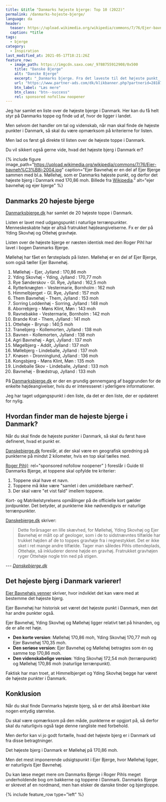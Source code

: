 ```yaml
---
title: &title "Danmarks højeste bjerge: Top 10 (2022)"
permalink: /danmarks-hojeste-bjerge/
language: da
header:
  teaser: https://upload.wikimedia.org/wikipedia/commons/7/76/Ejer-bavneh%C3%B8j-2004.jpg
  caption: *title
tags:
  - bjerge
category:
  - Inspiration
last_modified_at: 2021-05-17T18:21:26Z
feature_row:
  - image_path: https://imgcdn.saxo.com/_9788755912908/0x500
    title: "Danske Bjerge"
    alt: "Danske Bjerge"
    excerpt: "_Danmarks bjerge. Fra det laveste til det højeste punkt_ er en utrolig flot og oplysende bog med over 500 farverige fotos. Bogen giver en indsigt i landets 117 bjerge, fra Harehøj på 3 meter til Danmarks højeste punkt, Møllehøj. Hvert bjerg er beskrevet med historiske oplysninger, fakta og lokale anekdoter, som gør bogen hyggelig, underholdende oplysende at læse i."
    url: "https://www.partner-ads.com/dk/klikbanner.php?partnerid=28187&bannerid=43262&htmlurl=https://www.saxo.com/dk/danmarks-bjerge_roger-pihl_haeftet_9788755912908"
    btn_label: "Læs mere"
    btn_class: "btn--success"
    rel: sponsored nofollow noopener
---
```


Jeg har samlet en liste over de højeste bjerge i Danmark. Her kan du få helt styr på Danmarks toppe og finde ud af, hvor de ligger i landet.

Men selvom det handler om tal og videnskab, når man skal finde de højeste punkter i Danmark, så skal du være opmærksom på kriterierne for listen.

Men lad os først gå direkte til listen over de højeste toppe i Danmark.

Du vil sikkert også gerne vide, hvad det højeste bjerg i Danmark er?

{% include figure image_path="https://upload.wikimedia.org/wikipedia/commons/7/76/Ejer-bavneh%C3%B8j-2004.jpg" caption="Ejer Bavnehøj er en del af Ejer Bjerge sammen med bl.a. Møllehøj, som er Danmarks højeste punkt, og derfor det højeste bjerg i Danmark med 170,86 moh. Billede fra [Wikipedia](https://da.wikipedia.org/wiki/Ejer_Bavneh%C3%B8j)." alt="ejer bavnehøj og ejer bjerge" %}

## Danmarks 20 højeste bjerge

[Danmarksbjerge.dk](https://danskebjerge.dk/dansktop.htm) har samlet de 20 højeste toppe i Danmark.

Listen er lavet med udgangspunkt i naturlige terrænpunkter. Menneskeskabte høje er altså fratrukket højdeangivelserne. Fx er der på Yding Skovhøj og Ottehøj gravhøje.

Listen over de højeste bjerge er næsten identisk med den Roger Pihl har lavet i bogen Danmarks Bjerge.

Møllehøj har fået en førsteplads på listen. Møllehøj er en del af Ejer Bjerge, som også tæller Ejer Bavnehøj.

1.  Møllehøj - Ejer, Jylland : 170,86 moh
2.  Yding Skovhøj - Yding, Jylland : 170,77 moh
3.  Rye Sønderskov - Gl. Rye, Jylland : 162,5 moh
4.  Rytterknægten - Vestermarie, Bornholm : 162 moh
5.  Himmelbjerget - Gl. Rye, Jylland : 157 moh
6.  Them Bavnehøj - Them, Jylland : 153 moh
7.  Sorring Loddenhøj - Sorring, Jylland : 148 moh
8.  Aborrebjerg - Møns Klint, Møn : 143 moh
9.  Ravnebakke - Vestermarie, Bornholm : 142 moh
10. Brande Krat - Them, Jylland : 141 moh
11. Ottehøje - Bryrup : 140,5 moh
12. Tranebjerg - Kollemorten, Jylland : 138 moh
12. Bavnen - Kollemorten, Jylland : 138 moh
14. Agri Bavnehøj - Agri, Jylland : 137 moh
15. Møgelbjerg - Addit, Jylland : 137 moh
15. Møllebjerg - Lindeballe, Jylland : 137 moh
17. Knøsen - Dronninglund, Jylland : 136 moh
18. Kongsbjerg - Møns Klint, Møn : 135 moh
19. Lindeballe Skov - Lindeballe, Jylland : 133 moh
20. Bavnehøj - Brædstrup, Jylland : 133 moh

På [Danmarksbjerge.dk](https://danskebjerge.dk/dansktop.htm) er der en grundig gennemgang af baggrunden for de enkelte højdeangivelser, hvis du er interesseret i yderligere informationer.

Jeg har taget udgangspunkt i den liste, da det er den liste, der er opdateret for nylig.

## Hvordan finder man de højeste bjerge i Danmark?

Når du skal finde de højeste punkter i Danmark, så skal du først have defineret, hvad et punkt er.

[Danskebjerge.dk](https://blogsbjerg.danskebjerge.dk/2013/06/16/hoje-punkter-kraever-grovsortering-143/) foreslår, at der skal være en geografisk spredning på punkterne på mindst 2 kilometer, hvis en top skal tælles med.

[Roger Pihl](https://www.partner-ads.com/dk/klikbanner.php?partnerid=28187&bannerid=43262&htmlurl=https://www.saxo.com/dk/danmarks-bjerge_roger-pihl_haeftet_9788755912908){: rel="sponsored nofollow noopener" } foreslår i Guide til Danmarks Bjerge, at toppene skal opfylde tre kriterier:

1. Toppene skal have et navn.
2. Toppene må ikke være "samlet i den umiddelbare nærhed".
3. Der skal være "et vist fald" imellem toppene.

Kort- og Matrikelstyrelsens opmålinger på de officielle kort gælder jordpunkter. Det betyder, at punkterne ikke nødvendigvis er naturlige terrænpunkter.

[Danskebjerge.dk](https://blogsbjerg.danskebjerge.dk/2013/06/16/hoje-punkter-kraever-grovsortering-143/) skriver:

> Dette forårsager en lille skævhed, for Møllehøj, Yding Skovhøj og Ejer Bavnehøj er målt op af geologer, som i de to sidstnævntes tilfælde har trukket højden af de to toppes gravhøje fra i regnestykket. Det er ikke sket i ret mange andre tilfælde. Tager man således Pihls ottendeplads, Ottehøje, så inkluderer denne højde en gravhøj. Fratrukket gravhøjen ryger Ottehøje nogle trin ned på stigen.

--- <cite>[Danskebjerge.dk](https://blogsbjerg.danskebjerge.dk/2013/06/16/hoje-punkter-kraever-grovsortering-143/)</cite>

## Det højeste bjerg i Danmark varierer!

[Ejer Bavnehøjs venner](https://ejer-bavnehoj.dk/danmarks-hoejeste-punkt/) skriver, hvor indviklet det kan være med at bestemme det højeste bjerg.

Ejer Bavnehøj har historisk set været det højeste punkt i Danmark, men det har andre punkter også.

Ejer Bavnehøj, Yding Skovhøj og Møllehøj ligger relativt tæt på hinanden, og de er alle ret høje.

- **Den korte version**: Møllehøj 170,86 moh, Yding Skovhøj 170,77 moh og Ejer Bavnehøj 170,35 moh.
- **Den seriøse version**: Ejer Bavnehøj og Møllehøj betragtes som én og samme top 170,86 moh.
- **Den videnskabelige version**: Yding Skovhøj 172,54 moh (terrænpunkt) og Møllehøj 170,86 moh (naturlige terrænpunkt).

Faktisk har man troet, at Himmelbjerget og Yding Skovhøj begge har været de højeste punkter i Danmark.

## Konklusion

Når du skal finde Danmarks højeste bjerg, så er det altså åbenbart ikke nogen entydig størrelse.

Du skal være opmærksom på den måde, punkterne er opgjort på, så derfor skal du naturligvis også tage denne rangliste med forbehold.

Men derfor kan vi jo godt fortælle, hvad det højeste bjerg er i Danmark ud fra disse betragtninger.

Det højeste bjerg i Danmark er Møllehøj på 170,86 moh.

Men det mest imponerende udsigtspunkt i Ejer Bjerge, hvor Møllehøj ligger, er naturligvis Ejer Bavnehøj.

Du kan læse meget mere om Danmarks Bjerge i Roger Pihls meget underholdende bog om bakkerne og toppene i Danmark. Danmarks Bjerge er skrevet af en nordmand, men han elsker de danske tinder og bjergtoppe.

{% include feature_row type="left" %}
